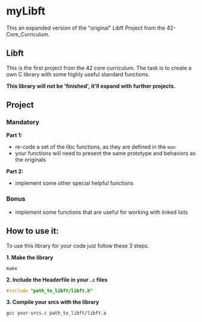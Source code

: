 # myLibft
This an expanded version of the "original" Libft Project from the 42-Core_Curriculum.

## Libft
This is the first project from the 42 core curriculum. The task is to create a own C library with some highly useful standard functions.

**This library will not be 'finished', it'll expand with further projects.**

## Project
### Mandatory
**Part 1:**
* re-code a set of the libc functions, as they are defined in the ```man```
* your functions will need to present the same prototype and behaviors as the originals

**Part 2:**
* implement some other special helpful functions

### Bonus
* implement some functions that are useful for working with linked lists

## How to use it:
To use this library for your code just follow these 3 steps.

**1. Make the library**
```
make
```
**2. Include the Headerfile in your ```.c``` files**
```c
#include "path_to_libft/libft.h"
```
**3. Compile your srcs with the library**
```
gcc your-srcs.c path_to_libft/libft.a
```

